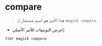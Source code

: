 # compare

> هذا الأمر هو اسم مستعار لـ `magick compare`.

- إعرض التوثيقات للأمر الأصلي:

`tldr magick compare`
